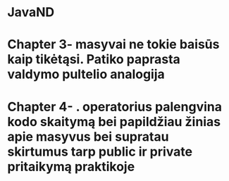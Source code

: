 # JavaND

# Chapter 3- masyvai ne tokie baisūs kaip tikėtąsi. Patiko paprasta valdymo pultelio analogija
# Chapter 4- . operatorius palengvina kodo skaitymą bei papildžiau žinias apie masyvus bei supratau skirtumus tarp public ir private pritaikymą praktikoje